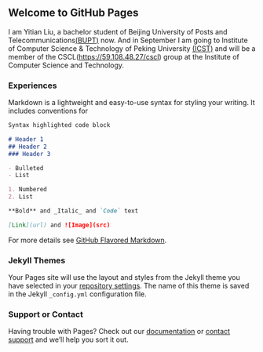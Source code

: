 ## Welcome to GitHub Pages

I am Yitian Liu, a bachelor student of Beijing University of Posts and Telecommunications[(BUPT)](https://www.bupt.edu.cn/) now. And in September I am going to Institute of Computer Science & Technology of Peking University [(ICST)](http://www.icst.pku.edu.cn) and will be a member of the CSCL(https://59.108.48.27/cscl) group at the Institute of Computer Science and Technology.

### Experiences

Markdown is a lightweight and easy-to-use syntax for styling your writing. It includes conventions for

```markdown
Syntax highlighted code block

# Header 1
## Header 2
### Header 3

- Bulleted
- List

1. Numbered
2. List

**Bold** and _Italic_ and `Code` text

[Link](url) and ![Image](src)
```

For more details see [GitHub Flavored Markdown](https://guides.github.com/features/mastering-markdown/).

### Jekyll Themes

Your Pages site will use the layout and styles from the Jekyll theme you have selected in your [repository settings](https://github.com/LsFlyt/LsFlyt.github.io/settings). The name of this theme is saved in the Jekyll `_config.yml` configuration file.

### Support or Contact

Having trouble with Pages? Check out our [documentation](https://help.github.com/categories/github-pages-basics/) or [contact support](https://github.com/contact) and we’ll help you sort it out.
